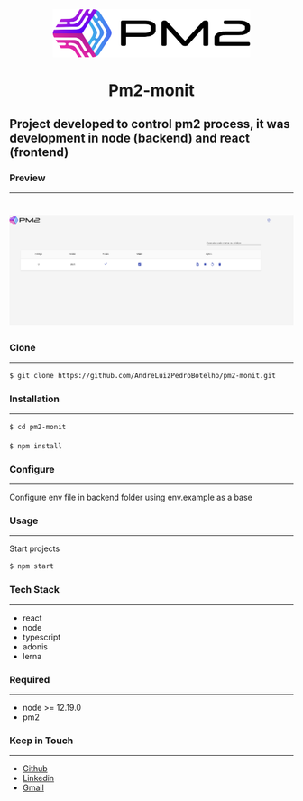 <div align="center">
  <img alt="Logo" title="#Logo" width="350" src="./logo.png" />
  <h1 align="center">Pm2-monit</h1> 
</div>


## Project developed to control pm2 process, it was development in node (backend) and react (frontend)


### Preview
---

<h1 align="center">

  <img alt="Preview" title="#Preview" src="./preview.png" />

</h1>

### Clone

---

```sh
$ git clone https://github.com/AndreLuizPedroBotelho/pm2-monit.git
```

### Installation

---

```sh
$ cd pm2-monit

$ npm install
```

### Configure

---

Configure env file in backend folder using env.example as a base

### Usage

---

Start projects

```sh
$ npm start
```

### Tech Stack
---

- react 
- node
- typescript
- adonis
- lerna


### Required

---

- node >= 12.19.0 
- pm2


### Keep in Touch
---

- [Github](https://github.com/AndreLuizPedroBotelho)
- [Linkedin](https://www.linkedin.com/in/andr%C3%A9-luiz-pedro-botelho/)
- [Gmail](andrepedrobotelho@gmail.com)


